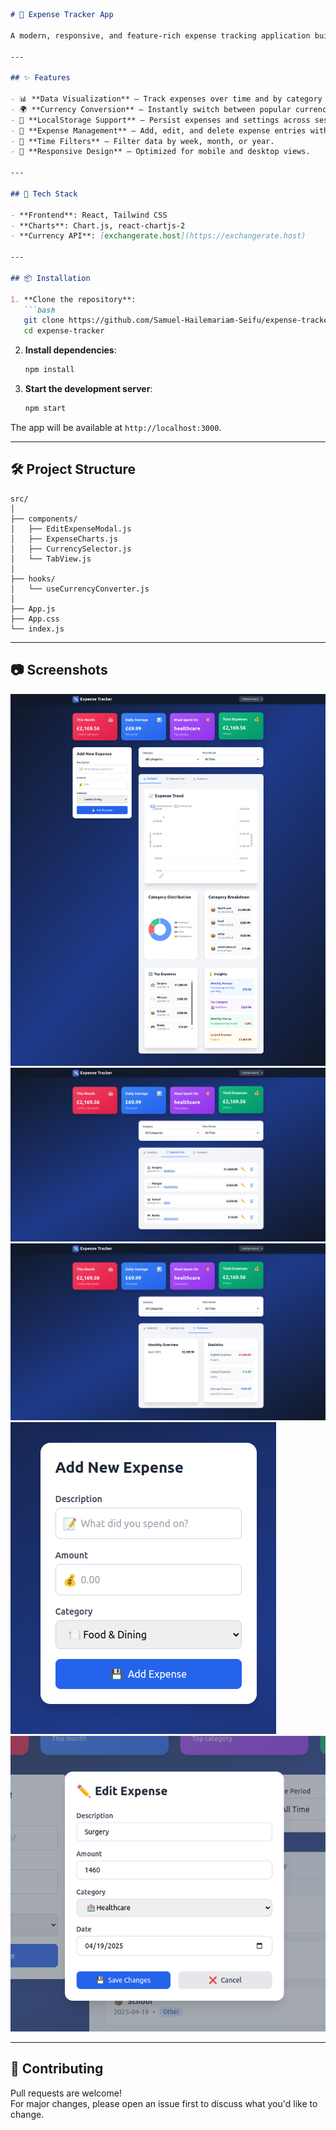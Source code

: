 

```markdown
# 💸 Expense Tracker App

A modern, responsive, and feature-rich expense tracking application built with **React**, **Chart.js**, and **Tailwind CSS**. Track your daily expenses, analyze spending habits with interactive charts, and even convert currencies in real time.

---

## ✨ Features

- 📊 **Data Visualization** – Track expenses over time and by category with **line** and **doughnut** charts.
- 🌍 **Currency Conversion** – Instantly switch between popular currencies like USD, EUR, GBP, JPY, and INR using real-time exchange rates.
- 💾 **LocalStorage Support** – Persist expenses and settings across sessions.
- 🧾 **Expense Management** – Add, edit, and delete expense entries with ease.
- 📆 **Time Filters** – Filter data by week, month, or year.
- 📱 **Responsive Design** – Optimized for mobile and desktop views.

---

## 🚀 Tech Stack

- **Frontend**: React, Tailwind CSS
- **Charts**: Chart.js, react-chartjs-2
- **Currency API**: [exchangerate.host](https://exchangerate.host)

---

## 📦 Installation

1. **Clone the repository**:
   ```bash
   git clone https://github.com/Samuel-Hailemariam-Seifu/expense-tracker.git
   cd expense-tracker
   ```

2. **Install dependencies**:
   ```bash
   npm install
   ```

3. **Start the development server**:
   ```bash
   npm start
   ```

The app will be available at `http://localhost:3000`.

---

## 🛠 Project Structure

```
src/
│
├── components/
│   ├── EditExpenseModal.js
│   ├── ExpenseCharts.js
│   ├── CurrencySelector.js
│   └── TabView.js
│
├── hooks/
│   └── useCurrencyConverter.js
│
├── App.js
├── App.css
└── index.js
```

---

## 📷 Screenshots

<!-- Add your screenshots here -->
![Dashboard Screenshot: Analytics](./src/assets/screenshot-1.png)
![Dashboard Screenshot: Expense List](./src/assets/screenshot-2.png)
![Dashboard Screenshot: Expense Summary](./src/assets/screenshot-3.png)
![Dashboard Screenshot: Add Expense](./src/assets/screenshot-4.png)
![Dashboard Screenshot: Update Expense](./src/assets/screenshot-5.png)


---


## 🙌 Contributing

Pull requests are welcome!  
For major changes, please open an issue first to discuss what you'd like to change.
